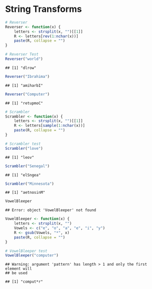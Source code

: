 String Transforms
========================================================

```r
# Reverser
Reverser <- function(x) {
    letters <- strsplit(x, "")[[1]]
    R <- letters[rev(1:nchar(x))]
    paste(R, collapse = "")
}
```


```r
# Reverser Test
Reverser("world")
```

```
## [1] "dlrow"
```

```r
Reverser("Ibrahima")
```

```
## [1] "amiharbI"
```

```r
Reverser("Computer")
```

```
## [1] "retupmoC"
```

```r
# Scrambler
Scrambler <- function(x) {
    letters <- strsplit(x, "")[[1]]
    R <- letters[sample(1:nchar(x))]
    paste(R, collapse = "")
}
```

```r
# Scrambler test
Scrambler("love")
```

```
## [1] "leov"
```

```r
Scrambler("Senegal")
```

```
## [1] "elSngea"
```

```r
Scrambler("Minnesota")
```

```
## [1] "aetnosinM"
```


```r
VowelBleeper
```

```
## Error: object 'VowelBleeper' not found
```

```r
VowelBleeper <- function(x) {
    letters <- strsplit(x, "")
    Vowels <- c("e", "o", "a", "e", "i", "y")
    R <- gsub(Vowels, "*", x)
    paste(R, collapse = "")
}
```

```r
# VowelBleeper test
VowelBleeper("computer")
```

```
## Warning: argument 'pattern' has length > 1 and only the first element will
## be used
```

```
## [1] "comput*r"
```


```

```

```


